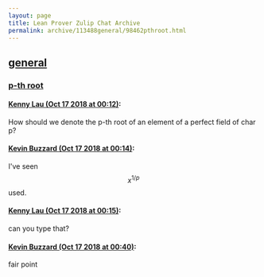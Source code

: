 ```yaml
---
layout: page
title: Lean Prover Zulip Chat Archive 
permalink: archive/113488general/98462pthroot.html
---
```


## [general](index.html)
### [p-th root](98462pthroot.html)

#### [Kenny Lau (Oct 17 2018 at 00:12)](https://leanprover.zulipchat.com/#narrow/stream/113488-general/topic/p-th%20root/near/135933565):
How should we denote the p-th root of an element of a perfect field of char p?

#### [Kevin Buzzard (Oct 17 2018 at 00:14)](https://leanprover.zulipchat.com/#narrow/stream/113488-general/topic/p-th%20root/near/135933672):
I've seen $$x^{1/p}$$ used.

#### [Kenny Lau (Oct 17 2018 at 00:15)](https://leanprover.zulipchat.com/#narrow/stream/113488-general/topic/p-th%20root/near/135933711):
can you type that?

#### [Kevin Buzzard (Oct 17 2018 at 00:40)](https://leanprover.zulipchat.com/#narrow/stream/113488-general/topic/p-th%20root/near/135935114):
fair point

